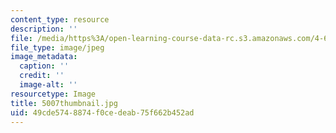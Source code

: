 ```yaml
---
content_type: resource
description: ''
file: /media/https%3A/open-learning-course-data-rc.s3.amazonaws.com/4-614-religious-architecture-and-islamic-cultures-fall-2002/49cde5748874f0cedeab75f662b452ad_5007thumbnail.jpg
file_type: image/jpeg
image_metadata:
  caption: ''
  credit: ''
  image-alt: ''
resourcetype: Image
title: 5007thumbnail.jpg
uid: 49cde574-8874-f0ce-deab-75f662b452ad
---
```

